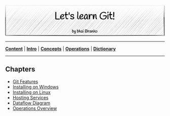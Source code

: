 <p align='center'>
 <img src='../Assets/banners/banner-bhai-branko.png' />
</p>

________________________________________________________________________________
[**Content**](../README.md) |
[**Intro**](../01-Introduction/introduction.md) |
[**Concepts**](../02-Concepts/concepts.md) |
[**Operations**](../03-Operations/operations.md) |
[**Dictionary**](../04-Appendix/dictionary.md)
_______________________________________________________________________________

## Chapters

- [Git Features](01-git-features.md)
- [Installing on Windows](02-windows-installation.md)
- [Installing on Linux](03-linux-installation.md)
- [Hosting Services](04-hosting-services.md)
- [Dataflow Diagram](05-dataflow-overview.md)
- [Operations Overview](06-operations-overview.md)
